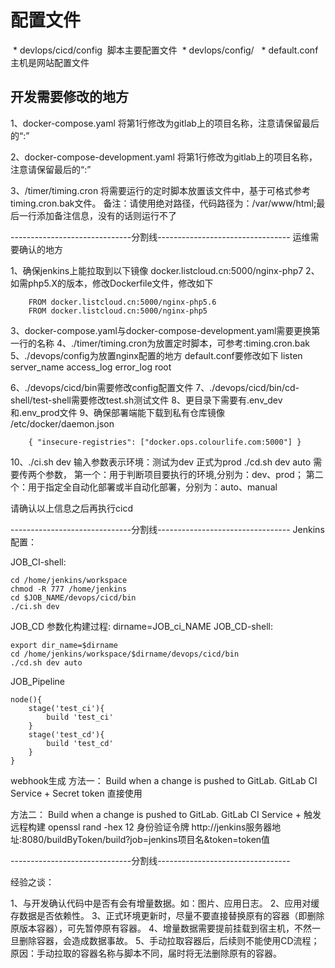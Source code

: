 # 配置文件
  * devlops/cicd/config  脚本主要配置文件
  * devlops/config/ 
   * default.conf主机是网站配置文件
   
## 开发需要修改的地方

1、docker-compose.yaml
将第1行修改为gitlab上的项目名称，注意请保留最后的“:”
 
2、docker-compose-development.yaml
将第1行修改为gitlab上的项目名称，注意请保留最后的“:”

3、/timer/timing.cron
将需要运行的定时脚本放置该文件中，基于可格式参考timing.cron.bak文件。
备注：请使用绝对路径，代码路径为：/var/www/html;最后一行添加备注信息，没有的话则运行不了


------------------------------分割线---------------------------------
运维需要确认的地方

1、确保jenkins上能拉取到以下镜像
docker.listcloud.cn:5000/nginx-php7
2、如需php5.X的版本，修改Dockerfile文件，修改如下
```
	FROM docker.listcloud.cn:5000/nginx-php5.6
	FROM docker.listcloud.cn:5000/nginx-php5
```
3、docker-compose.yaml与docker-compose-development.yaml需要更换第一行的名称
4、./timer/timing.cron为放置定时脚本，可参考:timing.cron.bak
5、./devops/config为放置nginx配置的地方
	default.conf要修改如下
		listen
		server_name
		access_log
		error_log
		root

6、./devops/cicd/bin需要修改config配置文件
7、./devops/cicd/bin/cd-shell/test-shell需要修改test.sh测试文件
8、更目录下需要有.env_dev和.env_prod文件
9、确保部署端能下载到私有仓库镜像 /etc/docker/daemon.json
```
	{ "insecure-registries": ["docker.ops.colourlife.com:5000"] }
```
10、./ci.sh dev		输入参数表示环境：测试为dev 正式为prod
   ./cd.sh dev auto	需要传两个参数，
	第一个：用于判断项目要执行的环境,分别为：dev、prod；
	第二个：用于指定全自动化部署或半自动化部署，分别为：auto、manual

请确认以上信息之后再执行cicd

------------------------------分割线---------------------------------
Jenkins配置：

JOB_CI-shell:
```
cd /home/jenkins/workspace
chmod -R 777 /home/jenkins
cd $JOB_NAME/devops/cicd/bin
./ci.sh dev
```
JOB_CD
参数化构建过程:
dirname=JOB_ci_NAME
JOB_CD-shell:
```
export dir_name=$dirname
cd /home/jenkins/workspace/$dirname/devops/cicd/bin
./cd.sh dev auto
```
JOB_Pipeline
```
node(){
	stage('test_ci'){
		build 'test_ci'
	}
	stage('test_cd'){
		build 'test_cd'
	}
}
```
webhook生成
方法一：
Build when a change is pushed to GitLab. GitLab CI Service  +  Secret token
直接使用

方法二：
Build when a change is pushed to GitLab. GitLab CI Service  +  触发远程构建
openssl rand -hex 12		身份验证令牌
http://jenkins服务器地址:8080/buildByToken/build?job=jenkins项目名&token=token值

------------------------------分割线---------------------------------

经验之谈：

1、与开发确认代码中是否有会有增量数据。如：图片、应用日志。
2、应用对缓存数据是否依赖性。
3、正式环境更新时，尽量不要直接替换原有的容器（即删除原版本容器），可先暂停原有容器。
4、增量数据需要提前挂载到宿主机，不然一旦删除容器，会造成数据事故。
5、手动拉取容器后，后续则不能使用CD流程；原因：手动拉取的容器名称与脚本不同，届时将无法删除原有的容器。
